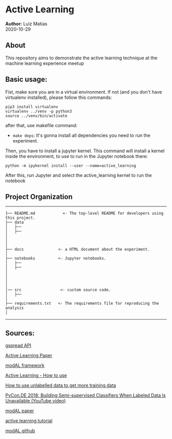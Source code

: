 # Active Learning
**Author:** Luiz Matias</br>
2020-10-29

## About
This repository aims to demonstrate the active learning technique at the machine learning experience meetup

## Basic usage:

Fist, make sure you are in a virtual environment. If not (and you don't have virtualenv installed), please follow this commands:

```
pip3 install virtualenv 
virtualenv ../venv -p python3
source ../venv/bin/activate 
```
after that, use makefile command:
* `make deps`: It's gonna install all dependencies you need to run the experiment.

Then, you have to install a jupyter kernel. This command will install a kernel inside the environment, to use to run in the Jupyter notebook there:

```
python -m ipykernel install --user --name=active_learning
```
After this, run Jupyter and select the active_learning kernel to run the notebook


## Project Organization
------------

    ├── README.md            <- The top-level README for developers using this project.
    ├── data
    │   ├── 
    │   ├── 
    │   
    │   
    │
    ├── docs               <- a HTML document about the experiment.
    │
    ├── notebooks          <- Jupyter notebooks.
    │   ├── 
    │   ├── 
    │   
    │
    │   
    │
    │── src                 <- custom source code.
    │   ├── 
    │
    ├── requirements.txt   <- The requirements file for reproducing the analysis 
    │

--------


## Sources:

<a href="https://gspread.readthedocs.io/en/latest/">gspread API</a>

<a href="http://burrsettles.com/pub/settles.activelearning.pdf">Active Learning Paper</a>

<a href="https://modal-python.readthedocs.io/en/latest/">modAL framework</a>

<a href="https://medium.com/towards-artificial-intelligence/how-to-use-active-learning-to-iteratively-improve-your-machine-learning-models-1c6164bdab99">Active Learning - How to use</a>

<a href="https://medium.com/@tivadar.danka/how-to-use-unlabelled-data-to-get-more-training-data-218f300fffe4">How to use unlabelled data to get more training data</a>

<a href="https://www.youtube.com/watch?v=0efyjq5rWS4">PyCon.DE 2018: Building Semi-supervised Classifiers When Labeled Data Is Unavailable (YouTube video)</a>

<a href="https://arxiv.org/pdf/1805.00979.pdf">modAL paper</a>

<a href="https://towardsdatascience.com/active-learning-tutorial-57c3398e34d">active learning tutorial</a>

<a href="https://github.com/modAL-python/modAL">modAL github</a>
